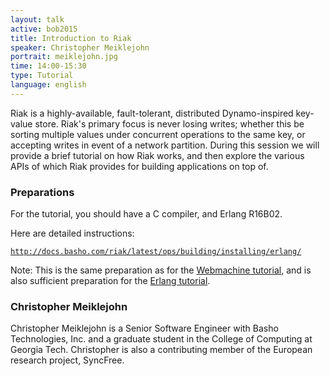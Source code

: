 ```yaml
---
layout: talk
active: bob2015
title: Introduction to Riak
speaker: Christopher Meiklejohn
portrait: meiklejohn.jpg
time: 14:00-15:30
type: Tutorial
language: english
---
```


Riak is a highly-available, fault-tolerant, distributed
Dynamo-inspired key-value store.  Riak's primary focus is never losing
writes; whether this be sorting multiple values under concurrent
operations to the same key, or accepting writes in event of a network
partition.  During this session we will provide a brief tutorial on
how Riak works, and then explore the various APIs of which Riak
provides for building applications on top of.

### Preparations

For the tutorial, you should have a C compiler, and Erlang R16B02.

Here are detailed instructions:

[`http://docs.basho.com/riak/latest/ops/building/installing/erlang/`](http://docs.basho.com/riak/latest/ops/building/installing/erlang/)

Note: This is the same preparation as for the [Webmachine
tutorial](meiklejohn.html), and is also sufficient preparation
for the [Erlang tutorial](rehfeld.html).

### Christopher Meiklejohn

Christopher Meiklejohn is a Senior Software Engineer with Basho
Technologies, Inc. and a graduate student in the College of Computing
at Georgia Tech. Christopher is also a contributing member of the
European research project, SyncFree.
